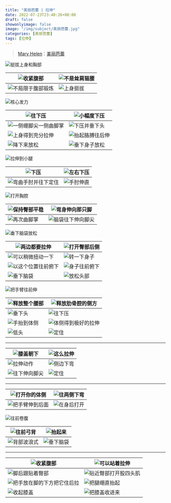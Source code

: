 ```yaml
---
title: "美丽芭蕾 | 拉伸"
date: 2022-07-23T23:40:26+08:00
draft: false
showonlyimage: false
image: "/img/subject/美丽芭蕾.jpg"
categories: [美丽芭蕾]
tags: [拉伸]
---
```

>[Mary Helen](https://space.bilibili.com/1718958133)：[美丽芭蕾](https://www.bilibili.com/video/BV1tW411P7ew)

![挺拔上身和胸部](/img/beautiful-ballet/拉伸/挺拔上身和胸部.png)

![收紧腹部](/img/beautiful-ballet/拉伸/收紧腹部.png) | ![不是耸肩猫腰](/img/beautiful-ballet/拉伸/不是耸肩猫腰.png)
-|-
![不局限于腹部锻炼](/img/beautiful-ballet/拉伸/不局限于腹部锻炼.png) | ![上身挺拔](/img/beautiful-ballet/拉伸/上身挺拔.png)

![核心发力](/img/beautiful-ballet/拉伸/核心发力.png)

![往下压](/img/beautiful-ballet/拉伸/01.jpg) | ![小幅度下压](/img/beautiful-ballet/拉伸/02.jpg)
-|-
![一侧绷脚尖一侧曲脚掌](/img/beautiful-ballet/拉伸/03.jpg) | ![下压并垂下头](/img/beautiful-ballet/拉伸/04.jpg)
![上身得到充分拉伸](/img/beautiful-ballet/拉伸/05.jpg) | ![抬起胳膊往后伸](/img/beautiful-ballet/拉伸/06.jpg)
![降下来放松](/img/beautiful-ballet/拉伸/07.jpg) | ![垂下身子放松](/img/beautiful-ballet/拉伸/08.jpg)

![拉伸到小腿](/img/beautiful-ballet/拉伸/09.jpg)

![下压](/img/beautiful-ballet/拉伸/10.jpg) | ![左右下压](/img/beautiful-ballet/拉伸/11.jpg)
-|-
![弯曲手肘并往下定住](/img/beautiful-ballet/拉伸/12.jpg) | ![手肘伸直](/img/beautiful-ballet/拉伸/13.jpg)

![打开胸腔](/img/beautiful-ballet/拉伸/14.jpg)

![保持臀部平稳](/img/beautiful-ballet/拉伸/15.jpg) | ![弯身伸向那只脚](/img/beautiful-ballet/拉伸/16.jpg)
-|-
![再次曲脚掌](/img/beautiful-ballet/拉伸/17.jpg) | ![脑袋往下伸向脚尖](/img/beautiful-ballet/拉伸/18.jpg)

![垂下脑袋放松](/img/beautiful-ballet/拉伸/19.jpg)

![两边都要拉伸](/img/beautiful-ballet/拉伸/20.jpg) | ![打开臀部后侧](/img/beautiful-ballet/拉伸/21.jpg)
-|-
![可以稍微扭动一下](/img/beautiful-ballet/拉伸/22.jpg) | ![转一下身子](/img/beautiful-ballet/拉伸/23.jpg)
![以这个位置往前俯下](/img/beautiful-ballet/拉伸/24.jpg) | ![身子往前俯下](/img/beautiful-ballet/拉伸/25.jpg)
![垂下脑袋](/img/beautiful-ballet/拉伸/26.jpg) | ![放松头部](/img/beautiful-ballet/拉伸/27.jpg)

![把手臂往前伸](/img/beautiful-ballet/拉伸/28.jpg)

![释放整个腰部](/img/beautiful-ballet/拉伸/29.jpg) | ![释放肋骨腔的侧方](/img/beautiful-ballet/拉伸/30.jpg)
-|-
![垂下头](/img/beautiful-ballet/拉伸/31.jpg) | ![往下压](/img/beautiful-ballet/拉伸/32.jpg)
![手抬到体侧](/img/beautiful-ballet/拉伸/33.jpg) | ![体侧得到极好的拉伸](/img/beautiful-ballet/拉伸/34.jpg)
![低头](/img/beautiful-ballet/拉伸/35.jpg) | ![定住](/img/beautiful-ballet/拉伸/36.jpg)
---
![膝盖朝下](/img/beautiful-ballet/拉伸/37.jpg) | ![这么拉伸](/img/beautiful-ballet/拉伸/38.jpg)
-|-
![拉伸动作](/img/beautiful-ballet/拉伸/39.jpg) | ![侧边下弯](/img/beautiful-ballet/拉伸/40.jpg)
![往下伸向脚尖](/img/beautiful-ballet/拉伸/41.jpg) | ![定住](/img/beautiful-ballet/拉伸/42.jpg)
---

![打开你的体侧](/img/beautiful-ballet/拉伸/43.jpg) | ![往两侧下弯](/img/beautiful-ballet/拉伸/44.jpg)
-|-
![把手臂伸到后面](/img/beautiful-ballet/拉伸/45.jpg) | ![在身后打开](/img/beautiful-ballet/拉伸/46.jpg)

![往前卷腹](/img/beautiful-ballet/拉伸/47.jpg)

![往前弓背](/img/beautiful-ballet/拉伸/48.jpg) | ![抬起来](/img/beautiful-ballet/拉伸/49.jpg)
-|-
![背部波浪式](/img/beautiful-ballet/拉伸/50.jpg) | ![垂下脑袋](/img/beautiful-ballet/拉伸/51.jpg)
---
![收紧腹部](/img/beautiful-ballet/拉伸/52.jpg) | ![可以站着拉伸](/img/beautiful-ballet/拉伸/53.jpg)
-|-
![脚后跟贴着臀部](/img/beautiful-ballet/拉伸/54.jpg) | ![贴近臀部打开股四头肌](/img/beautiful-ballet/拉伸/55.jpg)
![把手放在脚的下方把它住后拉](/img/beautiful-ballet/拉伸/56.jpg) | ![把腿绷直抬起](/img/beautiful-ballet/拉伸/57.jpg)
![收起膝盖](/img/beautiful-ballet/拉伸/58.jpg) | ![把膝盖收进来](/img/beautiful-ballet/拉伸/59.jpg)